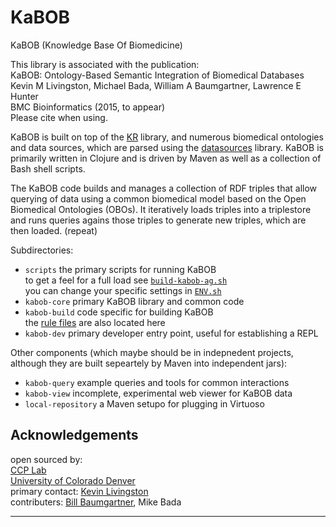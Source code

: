 # KaBOB
KaBOB (Knowledge Base Of Biomedicine)

This library is associated with the publication: <br />
KaBOB: Ontology-Based Semantic Integration of Biomedical Databases <br />
Kevin M Livingston, Michael Bada, William A Baumgartner, Lawrence E Hunter <br />
BMC Bioinformatics (2015, to appear) <br />
Please cite when using.

KaBOB is built on top of the [KR][] library, and numerous biomedical ontologies and data sources, which are parsed using the [datasources][] library.  KaBOB is primarily written in Clojure and is driven by Maven as well as a collection of Bash shell scripts.

The KaBOB code builds and manages a collection of RDF triples that allow querying of data using a common biomedical model based on the Open Biomedical Ontologies (OBOs). It iteratively loads triples into a triplestore and runs queries agains those triples to generate new triples, which are then loaded. (repeat)

Subdirectories:

* `scripts` the primary scripts for running KaBOB  
   to get a feel for a full load see [`build-kabob-ag.sh`](https://github.com/drlivingston/kabob/blob/master/scripts/build-kabob-ag.sh)  
   you can change your specific settings in [`ENV.sh`](https://github.com/drlivingston/kabob/blob/master/scripts/ENV.sh)
* `kabob-core` primary KaBOB library and common code
* `kabob-build` code specific for building KaBOB  
   the [rule files](https://github.com/drlivingston/kabob/tree/master/kabob-build/src/main/resources/edu/ucdenver/ccp/kabob/build/rules) are also located here 
* `kabob-dev` primary developer entry point, useful for establishing a REPL

Other components (which maybe should be in indepnedent projects, although they are built sepeartely by Maven into independent jars):
* `kabob-query` example queries and tools for common interactions
* `kabob-view` incomplete, experimental web viewer for KaBOB data
* `local-repository` a Maven setupo for plugging in Virtuoso



## Acknowledgements
open sourced by: <br />
[CCP Lab][] <br />
[University of Colorado Denver][] <br />
primary contact: [Kevin Livingston][] <br />
contributers: [Bill Baumgartner][], Mike Bada

----


[CCP Lab]: http://compbio.ucdenver.edu/Hunter_lab/CCP_website/index.html
[University of Colorado Denver]: http://www.ucdenver.edu/
[Kevin Livingston]: https://github.com/drlivingston
[Bill Baumgartner]: https://github.com/bill-baumgartner
[KR]: https://github.com/drlivingston/kr
[datasources]: https://github.com/UCDenver-ccp/datasource
